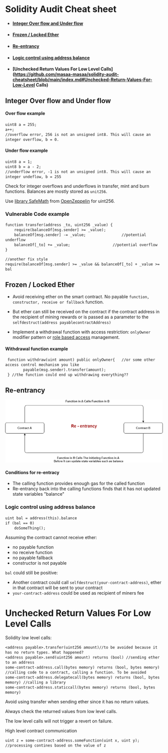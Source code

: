 # Solidity Audit Cheat sheet

* #### [Integer Over flow and Under flow](https://github.com/masaa-masaa/solidity-audit-cheatsheet/blob/main/index.md#Integer-Over-flow-and-Under-flow)

* #### [Frozen / Locked Ether](https://github.com/masaa-masaa/solidity-audit-cheatsheet/blob/main/index.md#Frozen-Locked-Ether)

* #### [Re-entrancy](https://github.com/masaa-masaa/solidity-audit-cheatsheet/blob/main/index.md#re-entrancy)

* #### [Logic control using address balance](https://github.com/masaa-masaa/solidity-audit-cheatsheet/blob/main/index.md#re-entrancy)

* #### [Unchecked Return Values For Low Level Calls](https://github.com/masaa-masaa/solidity-audit-cheatsheet/blob/main/index.md#Unchecked-Return-Values-For-Low-Level Calls)

## Integer Over flow and Under flow <a name="Integer-Over-flow-and-Under-flow"></a>

#### Over flow example

 ```solidity
 uint8 a = 255;
 a++; 
 //overflow error, 256 is not an unsigned int8. This will cause an integer overflow, b = 0.    
 ```

#### Under flow example

```solidity
uint8 a = 1;
uint8 b = a - 2; 
//underflow error, -1 is not an unsigned int8. This will cause an integer undeflow, b = 255
```



Check for integer overflows and underflows in transfer, mint and burn functions. Balances are mostly stored as `unit256`. 

Use [library SafeMath](https://github.com/OpenZeppelin/openzeppelin-contracts/blob/master/contracts/utils/math/SafeMath.sol) from [OpenZeppelin](https://github.com/OpenZeppelin/openzeppelin-contracts) for uint256.

### Vulnerable Code example

```solidity
function transfer(address _to, uint256 _value) {
    require(balanceOf[msg.sender] >= _value);
    balanceOf[msg.sender] -= _value; 				//potential underflow
    balanceOf[_to] += _value; 					//potential overflow 
}
```

```solidity
//another fix style
require(balanceOf[msg.sender] >= _value && balanceOf[_to] + _value >= bal
```

## Frozen / Locked Ether <a name="Frozen-Locked-Ether"></a>

* Avoid receiving ether on the smart contract. No payable `function, constructor, receive or fallback` function.

* But ether can still be received on the contract if the contract address in the recipient of mining rewards or is passed as a parameter to the `selfdestruct(address payablecontractAddress)`

* Implement a withdrawal function with access restriction: `onlyOwner` modifier pattern or [role based access](https://docs.openzeppelin.com/contracts/4.x/api/access) management.

#### Withdrawal function example

``` solidity
 function withdraw(uint amount) public onlyOwner{	//or some other access control mechanism you like
        payable(msg.sender).transfer(amount);
 } //the function could end up withdrawing everything??
```

##  Re-entrancy <a name="re-entrancy"></a>

![](https://github.com/masaa-masaa/solidity-audit-cheatsheet/blob/main/re-entrancy.png)

#### Conditions for re-entracy

* The calling function provides enough gas for the called function
* Re-entrancy back into the calling functions finds that it has not updated state variables "balance"

### Logic control using address balance  <a name="Logic-control-using-address-balance"></a>

```solidity
uint bal = address(this).balance
if (bal == 0) 
	doSomeThing(); 
```

Assuming the contract cannot receive ether:

* no payable function
* no receive function
* no payable fallback
* constructor is not payable

`bal` could still be positive:

* Another contract could call `selfdestruct(your-contract-address)`, ether in that contract will be sent to your contract
* `your-contract-address` could be used as recipient of miners fee

# Unchecked Return Values For Low Level Calls <a name="Unchecked-Return-Values-For-Low-Level Calls"></a>

Solidity low level calls:

```solidity
<address payable>.transfer(uint256 amount)//to be avoided because it has no return types. What happened?
<address payable>.send(uint256 amount) returns (bool) //sending ether to an address
some-contract-address.call(bytes memory) returns (bool, bytes memory) //calling code to a contract, calling a function. To be avoided
some-contract-address.delegatecall(bytes memory) returns (bool, bytes memory) //calling a library
some-contract-address.staticcall(bytes memory) returns (bool, bytes memory)
```

Avoid using transfer when sending ether since it has no return values.

Always check the returned values from low level calls.

The low level calls will not trigger a revert on failure. 

High level contract communication

```solidity
uint z = some-contract-address.someFunction(uint x, uint y);
//processing contines based on the value of z
```





